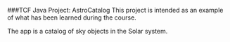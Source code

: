 ###TCF Java Project: AstroCatalog
This project is intended as an example of what has been learned during the course.

The app is a catalog of sky objects in the Solar system.
